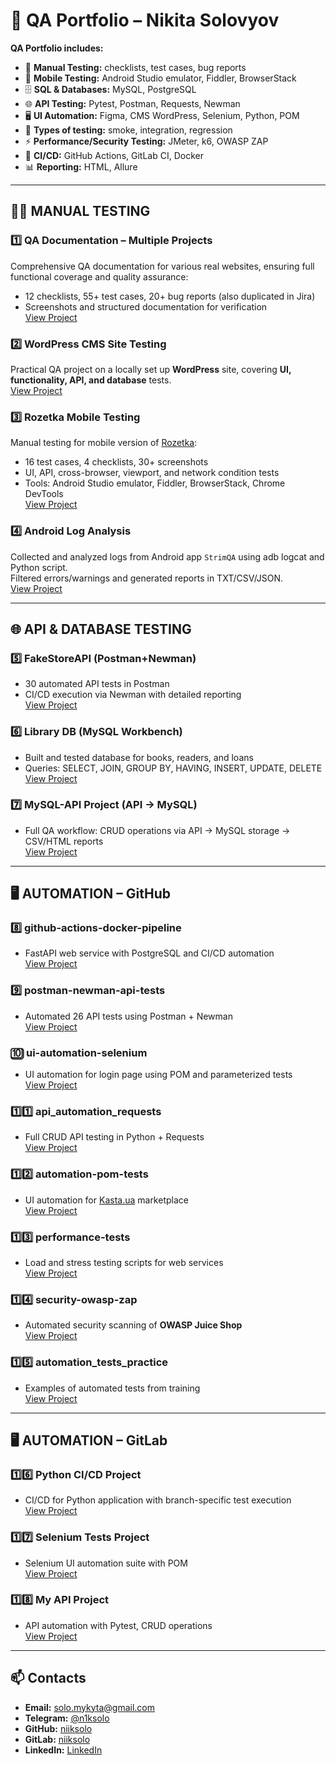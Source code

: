 # 🧪 QA Portfolio – Nikita Solovyov  

**QA Portfolio includes:**  
- 📝 **Manual Testing:** checklists, test cases, bug reports  
- 📱 **Mobile Testing:** Android Studio emulator, Fiddler, BrowserStack  
- 🗄️ **SQL & Databases:** MySQL, PostgreSQL  
- 🌐 **API Testing:** Pytest, Postman, Requests, Newman  
- 🖥️ **UI Automation:** Figma, CMS WordPress, Selenium, Python, POM  
- 🧪 **Types of testing:** smoke, integration, regression  
- ⚡ **Performance/Security Testing:** JMeter, k6, OWASP ZAP   
- 🐳 **CI/CD:** GitHub Actions, GitLab CI, Docker  
- 📊 **Reporting:** HTML, Allure  

---

## 👨‍💻 MANUAL TESTING

### 1️⃣ QA Documentation – Multiple Projects  
Comprehensive QA documentation for various real websites, ensuring full functional coverage and quality assurance:  
- 12 checklists, 55+ test cases, 20+ bug reports (also duplicated in Jira)  
- Screenshots and structured documentation for verification  
[View Project](https://github.com/niiksolo/Manual-QA-Portfolio)  

### 2️⃣ WordPress CMS Site Testing
Practical QA project on a locally set up **WordPress** site, covering **UI, functionality, API, and database** tests.  
[View Project](https://github.com/niiksolo/cms-wordpress-site-test)

### 3️⃣ Rozetka Mobile Testing
Manual testing for mobile version of [Rozetka](https://rozetka.com.ua):  
- 16 test cases, 4 checklists, 30+ screenshots  
- UI, API, cross-browser, viewport, and network condition tests  
- Tools: Android Studio emulator, Fiddler, BrowserStack, Chrome DevTools  
[View Project](https://github.com/niiksolo/rozetka-mobile-testing)  

### 4️⃣ Android Log Analysis  
Collected and analyzed logs from Android app `StrimQA` using adb logcat and Python script.  
Filtered errors/warnings and generated reports in TXT/CSV/JSON.  
[View Project](https://github.com/niiksolo/mobile-qa-logs)

---

## 🌐 API & DATABASE TESTING

### 5️⃣ FakeStoreAPI (Postman+Newman)
- 30 automated API tests in Postman  
- CI/CD execution via Newman with detailed reporting  
[View Project](https://github.com/niiksolo/Manual-QA-Portfolio/blob/main/api-sql-testing/postman/README.md)

### 6️⃣ Library DB (MySQL Workbench)
- Built and tested database for books, readers, and loans  
- Queries: SELECT, JOIN, GROUP BY, HAVING, INSERT, UPDATE, DELETE  
[View Project](https://github.com/niiksolo/Manual-QA-Portfolio/blob/main/api-sql-testing/SQL-library/README.md)

### 7️⃣ MySQL-API Project (API → MySQL)
- Full QA workflow: CRUD operations via API → MySQL storage → CSV/HTML reports  
[View Project](https://github.com/niiksolo/Manual-QA-Portfolio/blob/main/api-sql-testing/Mysql-api/README.md)

---

## 🖥 AUTOMATION – GitHub

### 8️⃣ github-actions-docker-pipeline
- FastAPI web service with PostgreSQL and CI/CD automation  
[View Project](https://github.com/niiksolo/github-actions-docker-pipeline)

### 9️⃣ postman-newman-api-tests
- Automated 26 API tests using Postman + Newman  
[View Project](https://github.com/niiksolo/postman-newman-api-tests)

### 🔟 ui-automation-selenium
- UI automation for login page using POM and parameterized tests  
[View Project](https://github.com/niiksolo/ui-automation-selenium)

### 1️⃣1️⃣ api_automation_requests
- Full CRUD API testing in Python + Requests  
[View Project](https://github.com/niiksolo/api_automation_requests)

### 1️⃣2️⃣ automation-pom-tests
- UI automation for [Kasta.ua](https://kasta.ua) marketplace  
[View Project](https://github.com/niiksolo/automation-pom-tests)

### 1️⃣3️⃣ performance-tests
- Load and stress testing scripts for web services  
[View Project](https://github.com/niiksolo/performance-tests)

### 1️⃣4️⃣ security-owasp-zap
- Automated security scanning of **OWASP Juice Shop**  
[View Project](https://github.com/niiksolo/security-owasp-zap)

### 1️⃣5️⃣ automation_tests_practice
- Examples of automated tests from training  
[View Project](https://github.com/niiksolo/automation_tests_practice)

---

## 🖥 AUTOMATION – GitLab

### 1️⃣6️⃣ Python CI/CD Project
- CI/CD for Python application with branch-specific test execution  
[View Project](https://gitlab.com/niiksolo/my-project)

### 1️⃣7️⃣ Selenium Tests Project
- Selenium UI automation suite with POM  
[View Project](https://gitlab.com/niiksolo/ci-cd)

### 1️⃣8️⃣ My API Project
- API automation with Pytest, CRUD operations  
[View Project](https://gitlab.com/niiksolo/api-ci)

---

## 📫 Contacts
- **Email:** solo.mykyta@gmail.com  
- **Telegram:** [@n1ksolo](https://t.me/n1ksolo)  
- **GitHub:** [niiksolo](https://github.com/niiksolo)  
- **GitLab:** [niiksolo](https://gitlab.com/niiksolo)  
- **LinkedIn:** [LinkedIn](https://www.linkedin.com/in/nikita-solovyov-1aa2a5377)
